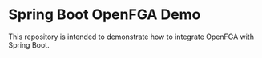 # Spring Boot OpenFGA Demo

This repository is intended to demonstrate how to integrate OpenFGA with Spring Boot.
